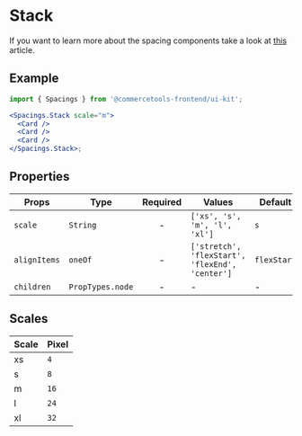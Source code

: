 # Stack

If you want to learn more about the spacing components take a look at
[this](https://medium.com/eightshapes-llc/space-in-design-systems-188bcbae0d62)
article.

## Example

```jsx
import { Spacings } from '@commercetools-frontend/ui-kit';

<Spacings.Stack scale="m">
  <Card />
  <Card />
  <Card />
</Spacings.Stack>;
```

## Properties

| Props        | Type             | Required | Values                                          | Default     |
| ------------ | ---------------- | :------: | ----------------------------------------------- | ----------- |
| `scale`      | `String`         |    -     | `['xs', 's', 'm', 'l', 'xl']`                   | `s`         |
| `alignItems` | `oneOf`          |    -     | `['stretch', 'flexStart', 'flexEnd', 'center']` | `flexStart` |
| `children`   | `PropTypes.node` |    -     | -                                               | -           |

## Scales

| Scale | Pixel |
| :---- | :---- |
| xs    | `4`   |
| s     | `8`   |
| m     | `16`  |
| l     | `24`  |
| xl    | `32`  |
